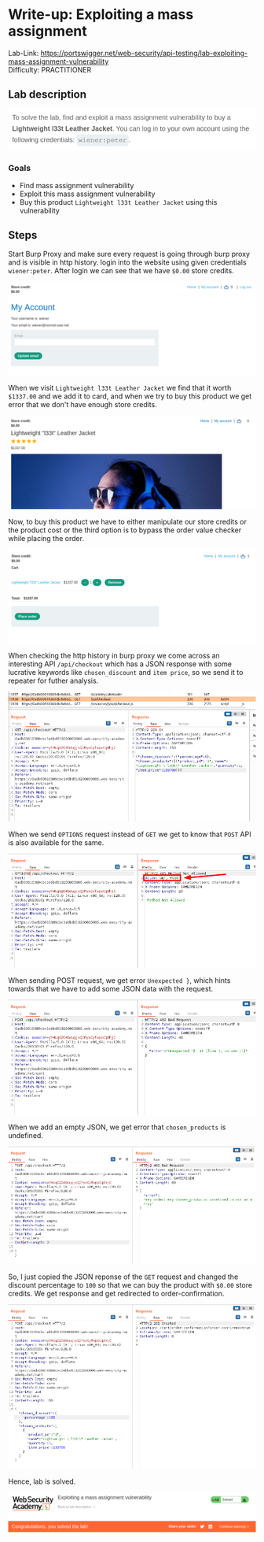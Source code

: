 # Write-up: Exploiting a mass assignment

Lab-Link: <https://portswigger.net/web-security/api-testing/lab-exploiting-mass-assignment-vulnerability>  
Difficulty: PRACTITIONER  
  

## Lab description

![lab_description](img/1.png)

### Goals

- Find mass assignment vulnerability
- Exploit this mass assignment vulnerability
- Buy this product `Lightweight l33t Leather Jacket` using this vulnerability

## Steps

Start Burp Proxy and make sure every request is going through burp proxy and is visible in http history. login into the website using given credentials `wiener:peter`. After login we can see that we have `$0.00` store credits.

![my_account](img/2.png)

When we visit `Lightweight l33t Leather Jacket` we find that it worth `$1337.00` and we add it to card, and when we try to buy this product we get error that we don't have enough store credits.

![product](img/3.png)

Now, to buy this product we have to either manipulate our store credits or the product cost or the third option is to bypass the order value checker while placing the order.

![cart](img/4.png)

When checking the http history in burp proxy we come across an interesting API `/api/checkout` which has a JSON response with some lucrative keywords like `chosen_discount` and `item price`, so we send it to repeater for futher analysis.

![http_history](img/5.png)

When we send `OPTIONS` request instead of `GET` we get to know that `POST` API is also available for the same.

![option_req](img/6.png)

When sending POST request, we get error `Unexpected }`, which hints towards that we have to add some JSON data with the request.

![post_req](img/7.png)

When we add an empty JSON, we get error that `chosen_products` is undefined.

![empty_json](img/8.png)

So, I just copied the JSON reponse of the `GET` request and changed the discount percentage to `100` so that we can buy the product with `$0.00` store credits. We get response and get redirected to order-confirmation.

![order_confirmation](img/9.png)

Hence, lab is solved.

![success](img/10.png)